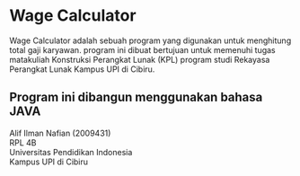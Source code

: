 # Wage Calculator
Wage Calculator adalah sebuah program yang digunakan untuk menghitung total gaji karyawan. program ini dibuat bertujuan untuk memenuhi tugas matakuliah Konstruksi Perangkat Lunak (KPL) program studi Rekayasa Perangkat Lunak Kampus UPI di Cibiru.
## Program ini dibangun menggunakan bahasa JAVA

Alif Ilman Nafian (2009431) <br />
RPL 4B <br />
Universitas Pendidikan Indonesia  <br />
Kampus UPI di Cibiru
